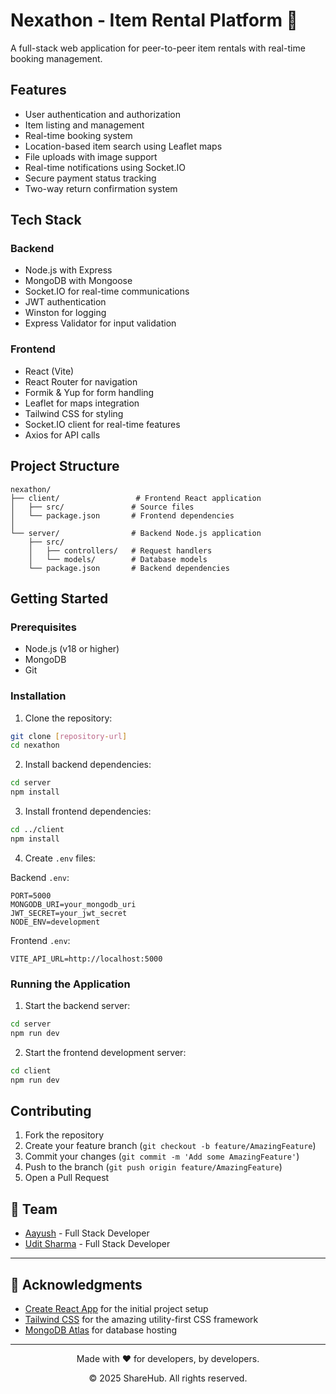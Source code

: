 # Nexathon - Item Rental Platform 🤝

A full-stack web application for peer-to-peer item rentals with real-time booking management.

## Features

- User authentication and authorization
- Item listing and management
- Real-time booking system
- Location-based item search using Leaflet maps
- File uploads with image support
- Real-time notifications using Socket.IO
- Secure payment status tracking
- Two-way return confirmation system

## Tech Stack

### Backend
- Node.js with Express
- MongoDB with Mongoose
- Socket.IO for real-time communications
- JWT authentication
- Winston for logging
- Express Validator for input validation

### Frontend
- React (Vite)
- React Router for navigation
- Formik & Yup for form handling
- Leaflet for maps integration
- Tailwind CSS for styling
- Socket.IO client for real-time features
- Axios for API calls

## Project Structure

```
nexathon/
├── client/                 # Frontend React application
│   ├── src/               # Source files
│   └── package.json       # Frontend dependencies
│
└── server/                # Backend Node.js application
    ├── src/
    │   ├── controllers/   # Request handlers
    │   └── models/        # Database models
    └── package.json       # Backend dependencies
```

## Getting Started

### Prerequisites
- Node.js (v18 or higher)
- MongoDB
- Git

### Installation

1. Clone the repository:
```bash
git clone [repository-url]
cd nexathon
```

2. Install backend dependencies:
```bash
cd server
npm install
```

3. Install frontend dependencies:
```bash
cd ../client
npm install
```

4. Create `.env` files:

Backend `.env`:
```
PORT=5000
MONGODB_URI=your_mongodb_uri
JWT_SECRET=your_jwt_secret
NODE_ENV=development
```

Frontend `.env`:
```
VITE_API_URL=http://localhost:5000
```

### Running the Application

1. Start the backend server:
```bash
cd server
npm run dev
```

2. Start the frontend development server:
```bash
cd client
npm run dev
```

## Contributing

1. Fork the repository
2. Create your feature branch (`git checkout -b feature/AmazingFeature`)
3. Commit your changes (`git commit -m 'Add some AmazingFeature'`)
4. Push to the branch (`git push origin feature/AmazingFeature`)
5. Open a Pull Request

## 👥 Team

- [Aayush](https://github.com/Aayush-Duhan) - Full Stack Developer
- [Udit Sharma](https://github.com/UditSharma04) - Full Stack Developer

---


## 🙏 Acknowledgments

- [Create React App](https://create-react-app.dev/) for the initial project setup
- [Tailwind CSS](https://tailwindcss.com/) for the amazing utility-first CSS framework
- [MongoDB Atlas](https://www.mongodb.com/cloud/atlas) for database hosting

---

<div align="center">
  <p>Made with ❤ for developers, by developers.</p>
  <p>© 2025 ShareHub. All rights reserved.</p>
</div>

